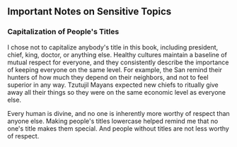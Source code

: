 ## Important Notes on Sensitive Topics

### Capitalization of People's Titles

I chose not to capitalize anybody's title in this book, including president, chief, king, doctor, or anything else. Healthy cultures maintain a baseline of mutual respect for everyone, and they consistently describe the importance of keeping everyone on the same level. For example, the San remind their hunters of how much they depend on their neighbors, and not to feel superior in any way. Tzutujil Mayans expected new chiefs to ritually give away all their things so they were on the same economic level as everyone else.

Every human is divine, and no one is inherently more worthy of respect than anyone else. Making people's titles lowercase helped remind me that no one's title makes them special. And people without titles are not less worthy of respect.

<div style="break-after:page"></div>